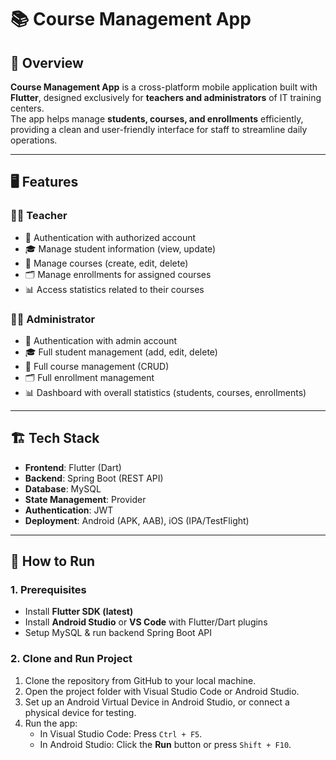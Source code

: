 # 📚 Course Management App

## 🌟 Overview
**Course Management App** is a cross-platform mobile application built with **Flutter**, designed exclusively for **teachers and administrators** of IT training centers.  
The app helps manage **students, courses, and enrollments** efficiently, providing a clean and user-friendly interface for staff to streamline daily operations.

---

## 🖥️ Features

### 👨‍🏫 Teacher
- 🔐 Authentication with authorized account  
- 🎓 Manage student information (view, update)  
- 📘 Manage courses (create, edit, delete)  
- 🗂️ Manage enrollments for assigned courses  
- 📊 Access statistics related to their courses  

### 👨‍💻 Administrator
- 🔐 Authentication with admin account  
- 🎓 Full student management (add, edit, delete)  
- 📘 Full course management (CRUD)  
- 🗂️ Full enrollment management  
- 📊 Dashboard with overall statistics (students, courses, enrollments)  

---

## 🏗️ Tech Stack
- **Frontend**: Flutter (Dart)  
- **Backend**: Spring Boot (REST API)  
- **Database**: MySQL  
- **State Management**: Provider
- **Authentication**: JWT
- **Deployment**: Android (APK, AAB), iOS (IPA/TestFlight)  

---

## 🚀 How to Run

### 1. Prerequisites
- Install **Flutter SDK (latest)**  
- Install **Android Studio** or **VS Code** with Flutter/Dart plugins  
- Setup MySQL & run backend Spring Boot API  

### 2. Clone and Run Project
1. Clone the repository from GitHub to your local machine.
2. Open the project folder with Visual Studio Code or Android Studio.
3. Set up an Android Virtual Device in Android Studio, or connect a physical device for testing.
4. Run the app:
    - In Visual Studio Code: Press `Ctrl + F5`.
    - In Android Studio: Click the **Run** button or press `Shift + F10`.